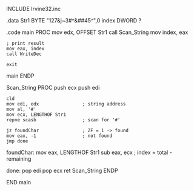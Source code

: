 INCLUDE Irvine32.inc

.data
Str1 BYTE "127&j~3#^&*#*#45^",0
index DWORD ?

.code
main PROC
    mov edx, OFFSET Str1
    call Scan_String
    mov index, eax

    ; print result
    mov eax, index
    call WriteDec

    exit
main ENDP

Scan_String PROC
    push ecx
    push edi

    cld
    mov edi, edx                ; string address
    mov al, '#'
    mov ecx, LENGTHOF Str1      
    repne scasb                 ; scan for '#'

    jz foundChar                ; ZF = 1 -> found
    mov eax, -1                 ; not found
    jmp done

foundChar:
    mov eax, LENGTHOF Str1
    sub eax, ecx                ; index = total - remaining

done:
    pop edi
    pop ecx
    ret
Scan_String ENDP


END main

